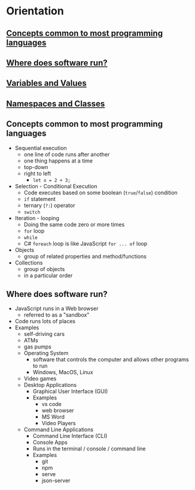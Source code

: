 # Orientation

## [Concepts common to most programming languages](#concepts-common-to-most-programming-languages)

## [Where does software run?](#where-does-software-run)

## [Variables and Values](./VariablesAndValues.md)

## [Namespaces and Classes](./ClassesAndNamespaces.md)

## Concepts common to most programming languages

* Sequential execution
  * one line of code runs after another
  * one thing happens at a time
  * top-down
  * right to left
    * `let x = 2 + 3;`
* Selection - Conditional Execution
  * Code executes based on some boolean (`true`/`false`) condition
  * `if` statement
  * ternary (`?:`) operator
  * `switch`
* Iteration - looping
  * Doing the same code zero or more times
  * `for` loop
  * `while`
  * C# `foreach` loop is like JavaScript `for ... of` loop
* Objects
  * group of related properties and method/functions
* Collections
  * group of objects
  * in a particular order

## Where does software run?

* JavaScript runs in a Web browser
  * referred to as a "sandbox"
* Code runs lots of places
* Examples
  * self-driving cars
  * ATMs 
  * gas pumps
  * Operating System
    * software that controls the computer and allows other programs to run
    * Windows, MacOS, Linux
  * Video games
  * Desktop Applications
    * Graphical User Interface (GUI)
    * Examples
      * vs code
      * web browser
      * MS Word
      * Video Players
  * Command Line Applications
    * Command Line Interface (CLI)
    * Console Apps
    * Runs in the terminal / console / command line
    * Examples
      * git
      * npm
      * serve
      * json-server
